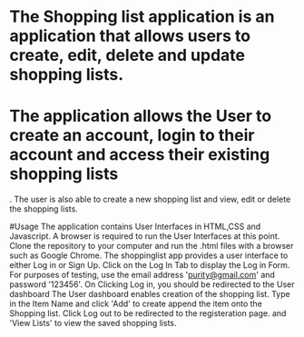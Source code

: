 # The Shopping list application is an application that allows users to create, edit, delete and update shopping lists.
# The application allows the User to create an account, login to their account and access their existing shopping lists
. The user is also able to create a new shopping list and view, edit or delete the shopping lists. 

#Usage
The application contains User Interfaces in HTML,CSS and Javascript.
A browser is required to run the User Interfaces at this point.
Clone the repository to your computer and run the .html files with a browser
such as Google Chrome.
The shoppinglist app provides a user interface to either Log in or Sign Up.
Click on the Log In Tab to display the Log in Form. 
For purposes of testing, use the email address 'purity@gmail.com' and password
'123456'. On Clicking Log in, you should be redirected to the User dashboard
The User dashboard enables creation of the shopping list. Type in the Item Name and click 'Add' to create append the item onto the Shopping list.
Click Log out to be redirected to the registeration page. and 'View Lists' 
to view the saved shopping lists.
